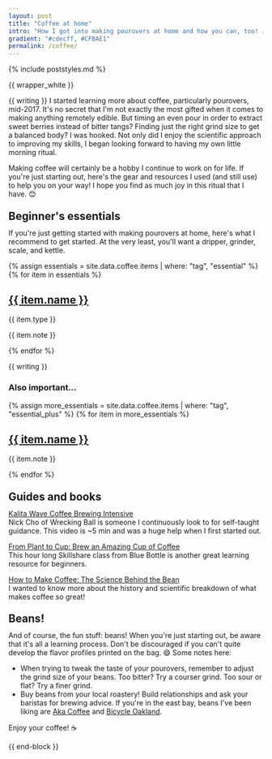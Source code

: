 ```yaml
---
layout: post
title: "Coffee at home"
intro: "How I got into making pourovers at home and how you can, too! ☕"
gradient: "#cdecff, #CFBAE1"
permalink: /coffee/
---
```

{% include poststyles.md %}

{{ wrapper_white }}

{{ writing }}
I started learning more about coffee, particularly pourovers, mid-2017. It's no secret that I'm not exactly the most gifted when it comes to making anything remotely edible. But timing an even pour in order to extract sweet berries instead of bitter tangs? Finding just the right grind size to get a balanced body? I was hooked. Not only did I enjoy the scientific approach to improving my skills, I began looking forward to having my own little morning ritual.

Making coffee will certainly be a hobby I continue to work on for life. If you're just starting out, here's the gear and resources I used (and still use) to help you on your way! I hope you find as much joy in this ritual that I have. 😊

<h2 class="dib bb b--lightest-blue mt5" style="line-height:0.6;border-width:8px">Beginner's essentials</h2>

If you're just getting started with making pourovers at home, here's what I recommend to get started. At the very least, you'll want a dripper, grinder, scale, and kettle.
</div>

<div class="flex flex-wrap flex-row mb3 mb4-l">
  {% assign essentials = site.data.coffee.items | where: "tag", "essential" %}
  {% for item in essentials %}
    <article class="fl w-100 w-50-ns pa2 pa3-l monospace">
      <div class="flex-l items-center br2 ba b--black-05 pa3 pa4-ns box-shadow">
        <div class="db w-100 w-30-l pr4-l tc">
          <div class="contain h3 h4-l mb3 mb0-l br2" style="background:url({{ item.img }}) no-repeat center"></div>
        </div>
        <div class="db w-100 w-70-l">
          <a href="{{ item.link }}"><h1 class="serif f5 f3-l mb0">{{ item.name }}</h1></a>
          <span class="Dot bg-light-blue"></span> <span class="f6 black-50 b dib">{{ item.type }}</span>
          <p class="serif f5 lh-copy measure mt2 mid-gray mb1">{{ item.note }}</p>
        </div>
      </div>
    </article>
  {% endfor %}
</div>

{{ writing }}
  <h3>Also important...</h3>

  <div class="flex flex-wrap flex-row mb3 mb4-l">
    {% assign more_essentials = site.data.coffee.items | where: "tag", "essential_plus" %}
    {% for item in more_essentials %}
      <article class="fl w-100 w-50-ns">
        <div class="flex-l items-center">
          <div class="db w-100 w-30-l pr4-l tc">
            <div class="contain h3 h4-l mb3 mb0-l br2" style="background:url({{ item.img }}) no-repeat center"></div>
          </div>
          <div class="db w-100 w-70-l">
            <a href="{{ item.link }}"><h1 class="serif f5 f4-l mb0">{{ item.name }}</h1></a>
            <p class="serif f5 lh-copy measure mt2 mid-gray mb1">{{ item.note }}</p>
          </div>
        </div>
      </article>
    {% endfor %}
  </div>

  <h2 class="dib bb b--light-pink mt4" style="line-height:0.6;border-width:8px">Guides and books</h2>

  [Kalita Wave Coffee Brewing Intensive](https://www.youtube.com/watch?v=mupueSMHBJQ)
  <br>Nick Cho of Wrecking Ball is someone I continuously look to for self-taught guidance. This video is ~5 min and was a huge help when I first started out.

  [From Plant to Cup: Brew an Amazing Cup of Coffee](https://www.skillshare.com/classes/From-Plant-to-Cup-Brew-an-Amazing-Cup-of-Coffee/351651108)
  <br>This hour long Skillshare class from Blue Bottle is another great learning resource for beginners.

  [How to Make Coffee: The Science Behind the Bean](http://amzn.to/2DRGvpq)
  <br>I wanted to know more about the history and scientific breakdown of what makes coffee so great!

  <h2 class="dib bb b--light-yellow mt4" style="line-height:0.6;border-width:8px">Beans!</h2>

  And of course, the fun stuff: beans! When you're just starting out, be aware that it's all a learning process. Don't be discouraged if you can't quite develop the flavor profiles printed on the bag. 😄 Some notes here:
  * When trying to tweak the taste of your pourovers, remember to adjust the grind size of your beans. Too bitter? Try a courser grind. Too sour or flat? Try a finer grind.
  * Buy beans from your local roastery! Build relationships and ask your baristas for brewing advice. If you're in the east bay, beans I've been liking are [Aka Coffee](https://www.aka.coffee) and [Bicycle Oakland](https://www.bicyclecoffeeco.com).

  Enjoy your coffee! ☕
</div>

{{ end-block }}
